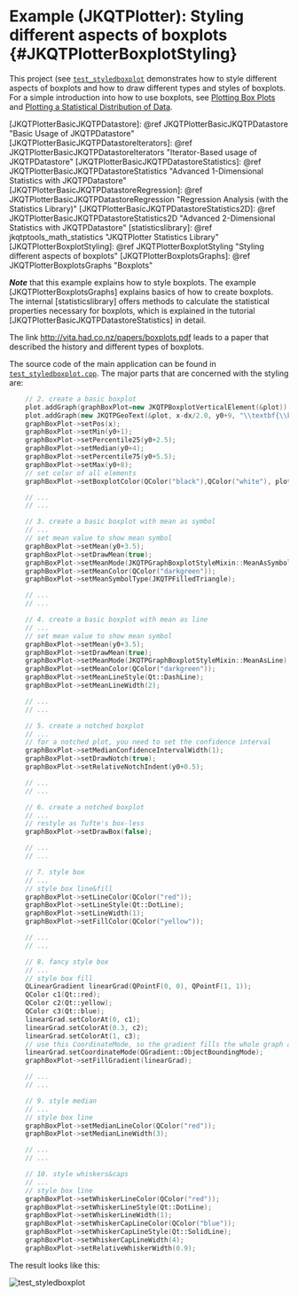 # Example (JKQTPlotter): Styling different aspects of boxplots {#JKQTPlotterBoxplotStyling}
This project (see [`test_styledboxplot`](https://github.com/jkriege2/JKQtPlotter/tree/master/examples/test_styledboxplot) demonstrates how to style different aspects of boxplots and how to draw different types and styles of boxplots. For a simple introduction into how to use boxplots, see [Plotting Box Plots](https://github.com/jkriege2/JKQtPlotter/tree/master/examples/boxplot) and [Plotting a Statistical Distribution of Data](https://github.com/jkriege2/JKQtPlotter/tree/master/examples/test_distributionplot).

[JKQTPlotterBasicJKQTPDatastore]: @ref JKQTPlotterBasicJKQTPDatastore "Basic Usage of JKQTPDatastore"
[JKQTPlotterBasicJKQTPDatastoreIterators]: @ref JKQTPlotterBasicJKQTPDatastoreIterators "Iterator-Based usage of JKQTPDatastore"
[JKQTPlotterBasicJKQTPDatastoreStatistics]: @ref JKQTPlotterBasicJKQTPDatastoreStatistics "Advanced 1-Dimensional Statistics with JKQTPDatastore"
[JKQTPlotterBasicJKQTPDatastoreRegression]: @ref JKQTPlotterBasicJKQTPDatastoreRegression "Regression Analysis (with the Statistics Library)"
[JKQTPlotterBasicJKQTPDatastoreStatistics2D]: @ref JKQTPlotterBasicJKQTPDatastoreStatistics2D "Advanced 2-Dimensional Statistics with JKQTPDatastore"
[statisticslibrary]: @ref jkqtptools_math_statistics "JKQTPlotter Statistics Library"
[JKQTPlotterBoxplotStyling]: @ref JKQTPlotterBoxplotStyling "Styling different aspects of boxplots"
[JKQTPlotterBoxplotsGraphs]: @ref JKQTPlotterBoxplotsGraphs "Boxplots"

***Note*** that this example explains how to style boxplots. The example [JKQTPlotterBoxplotsGraphs] explains basics of how to create boxplots. The internal [statisticslibrary] offers methods to calculate the statistical properties necessary for boxplots, which is explained in the tutorial [JKQTPlotterBasicJKQTPDatastoreStatistics] in detail.



The link http://vita.had.co.nz/papers/boxplots.pdf leads to a paper that described the history and different types of boxplots.

The source code of the main application can be found in [`test_styledboxplot.cpp`](test_styledboxplot.cpp).
The major parts that are concerned with the styling are:

```.cpp
    // 2. create a basic boxplot
    plot.addGraph(graphBoxPlot=new JKQTPBoxplotVerticalElement(&plot));
    plot.addGraph(new JKQTPGeoText(&plot, x-dx/2.0, y0+9, "\\textbf{\\begin{matrix}basic boxplot\\\\\"Turkey's style\"\\end{matrix}}", 8, QColor("black")));
    graphBoxPlot->setPos(x);
    graphBoxPlot->setMin(y0+1);
    graphBoxPlot->setPercentile25(y0+2.5);
    graphBoxPlot->setMedian(y0+4);
    graphBoxPlot->setPercentile75(y0+5.5);
    graphBoxPlot->setMax(y0+8);
    // set color of all elements
    graphBoxPlot->setBoxplotColor(QColor("black"),QColor("white"), plot.getPlotter());

    // ...
    // ...

    // 3. create a basic boxplot with mean as symbol
    // ...
    // set mean value to show mean symbol
    graphBoxPlot->setMean(y0+3.5);
    graphBoxPlot->setDrawMean(true);
    graphBoxPlot->setMeanMode(JKQTPGraphBoxplotStyleMixin::MeanAsSymbol);
    graphBoxPlot->setMeanColor(QColor("darkgreen"));
    graphBoxPlot->setMeanSymbolType(JKQTPFilledTriangle);

    // ...
    // ...

    // 4. create a basic boxplot with mean as line
    // ...
    // set mean value to show mean symbol
    graphBoxPlot->setMean(y0+3.5);
    graphBoxPlot->setDrawMean(true);
    graphBoxPlot->setMeanMode(JKQTPGraphBoxplotStyleMixin::MeanAsLine);
    graphBoxPlot->setMeanColor(QColor("darkgreen"));
    graphBoxPlot->setMeanLineStyle(Qt::DashLine);
    graphBoxPlot->setMeanLineWidth(2);

    // ...
    // ...

    // 5. create a notched boxplot
    // ...
    // for a notched plot, you need to set the confidence interval
    graphBoxPlot->setMedianConfidenceIntervalWidth(1);
    graphBoxPlot->setDrawNotch(true);
    graphBoxPlot->setRelativeNotchIndent(y0+0.5);

    // ...
    // ...

    // 6. create a notched boxplot
    // ...
    // restyle as Tufte's box-less
    graphBoxPlot->setDrawBox(false);

    // ...
    // ...

    // 7. style box
    // ...
    // style box line&fill
    graphBoxPlot->setLineColor(QColor("red"));
    graphBoxPlot->setLineStyle(Qt::DotLine);
    graphBoxPlot->setLineWidth(1);
    graphBoxPlot->setFillColor(QColor("yellow"));

    // ...
    // ...

    // 8. fancy style box
    // ...
    // style box fill
    QLinearGradient linearGrad(QPointF(0, 0), QPointF(1, 1));
    QColor c1(Qt::red);
    QColor c2(Qt::yellow);
    QColor c3(Qt::blue);
    linearGrad.setColorAt(0, c1);
    linearGrad.setColorAt(0.3, c2);
    linearGrad.setColorAt(1, c3);
    // use this CoordinateMode, so the gradient fills the whole graph area
    linearGrad.setCoordinateMode(QGradient::ObjectBoundingMode);
    graphBoxPlot->setFillGradient(linearGrad);

    // ...
    // ...

    // 9. style median
    // ...
    // style box line
    graphBoxPlot->setMedianLineColor(QColor("red"));
    graphBoxPlot->setMedianLineWidth(3);

    // ...
    // ...

    // 10. style whiskers&caps
    // ...
    // style box line
    graphBoxPlot->setWhiskerLineColor(QColor("red"));
    graphBoxPlot->setWhiskerLineStyle(Qt::DotLine);
    graphBoxPlot->setWhiskerLineWidth(1);
    graphBoxPlot->setWhiskerCapLineColor(QColor("blue"));
    graphBoxPlot->setWhiskerCapLineStyle(Qt::SolidLine);
    graphBoxPlot->setWhiskerCapLineWidth(4);
    graphBoxPlot->setRelativeWhiskerWidth(0.9);
```

The result looks like this:

![test_styledboxplot](https://raw.githubusercontent.com/jkriege2/JKQtPlotter/master/screenshots/test_styledboxplot.png)
